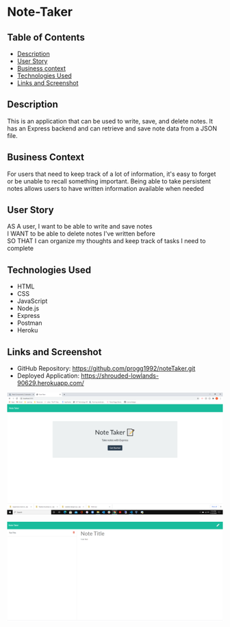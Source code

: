 # Note-Taker

## Table of Contents
* [Description](#description)
* [User Story](#user-story)
* [Business context](#business-context)
* [Technologies Used](#technologies-used)
* [Links and Screenshot](#links-and-screenshot)

## Description
This is an application that can be used to write, save, and delete notes. It has an Express backend and can retrieve and save note data from a JSON file.

## Business Context
For users that need to keep track of a lot of information, it's easy to forget or be unable to recall something important. Being able to take persistent notes allows users to have written information available when needed

## User Story
AS A user, I want to be able to write and save notes  
I WANT to be able to delete notes I've written before  
SO THAT I can organize my thoughts and keep track of tasks I need to complete  

## Technologies Used
* HTML
* CSS
* JavaScript
* Node.js
* Express
* Postman
* Heroku

## Links and Screenshot
* GitHub Repository: https://github.com/progg1992/noteTaker.git
* Deployed Application: https://shrouded-lowlands-90629.herokuapp.com/

![index.html screenshot](public/screenshots/index.html.png)  

![notes.html screenshot](public/screenshots/notes.html.png)  

